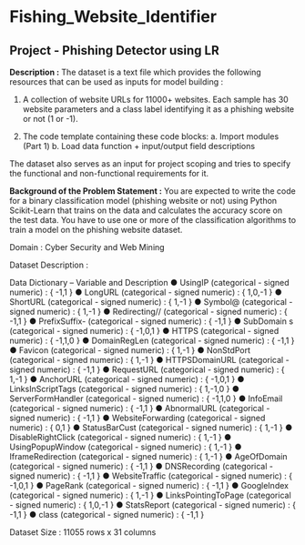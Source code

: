 # Fishing_Website_Identifier

## Project - Phishing Detector using LR
**Description :**
The dataset is a text file which provides the following resources that can be used as inputs for model building :

1. A collection of website URLs for 11000+ websites. Each sample has 30 website
parameters and a class label identifying it as a phishing website or not (1 or -1).

2. The code template containing these code blocks:
a. Import modules (Part 1)
b. Load data function + input/output field descriptions

The dataset also serves as an input for project scoping and tries to specify the functional and
non-functional requirements for it.

**Background of the Problem Statement :**
You are expected to write the code for a binary classification model (phishing website or not) using Python Scikit-Learn that trains on the data and calculates the accuracy score on the test data. You have to use one or more of the classification algorithms to train a model on the
phishing website dataset.

Domain : Cyber Security and Web Mining

Dataset Description :

Data Dictionary – Variable and Description
● UsingIP (categorical - signed numeric) : { -1,1 }
● LongURL (categorical - signed numeric) : { 1,0,-1 }
● ShortURL (categorical - signed numeric) : { 1,-1 }
● Symbol@ (categorical - signed numeric) : { 1,-1 }
● Redirecting// (categorical - signed numeric) : { -1,1 }
● PrefixSuffix- (categorical - signed numeric) : { -1,1 }
● SubDomain s (categorical - signed numeric) : { -1,0,1 }
● HTTPS (categorical - signed numeric) : { -1,1,0 }
● DomainRegLen (categorical - signed numeric) : { -1,1 }
● Favicon (categorical - signed numeric) : { 1,-1 }
● NonStdPort (categorical - signed numeric) : { 1,-1 }
● HTTPSDomainURL (categorical - signed numeric) : { -1,1 }
● RequestURL (categorical - signed numeric) : { 1,-1 }
● AnchorURL (categorical - signed numeric) : { -1,0,1 }
● LinksInScriptTags (categorical - signed numeric) : { 1,-1,0 }
● ServerFormHandler (categorical - signed numeric) : { -1,1,0 }
● InfoEmail (categorical - signed numeric) : { -1,1 }
● AbnormalURL (categorical - signed numeric) : { -1,1 }
● WebsiteForwarding (categorical - signed numeric) : { 0,1 }
● StatusBarCust (categorical - signed numeric) : { 1,-1 }
● DisableRightClick (categorical - signed numeric) : { 1,-1 }
● UsingPopupWindow (categorical - signed numeric) : { 1,-1 }
● IframeRedirection (categorical - signed numeric) : { 1,-1 }
● AgeOfDomain (categorical - signed numeric) : { -1,1 }
● DNSRecording (categorical - signed numeric) : { -1,1 }
● WebsiteTraffic (categorical - signed numeric) : { -1,0,1 }
● PageRank (categorical - signed numeric) : { -1,1 }
● GoogleIndex (categorical - signed numeric) : { 1,-1 }
● LinksPointingToPage (categorical - signed numeric) : { 1,0,-1 }
● StatsReport (categorical - signed numeric) : { -1,1 }
● class (categorical - signed numeric) : { -1,1 }

Dataset Size : 11055 rows x 31 columns
